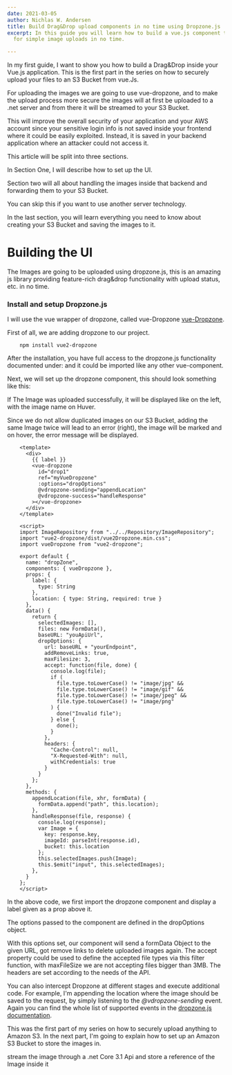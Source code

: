 ```yaml
---
date: 2021-03-05
author: Nichlas W. Andersen
title: Build Drag&Drop upload components in no time using Dropzone.js
excerpt: In this guide you will learn how to build a vue.js component that uses Drag&Drop
  for simple image uploads in no time.

---
```

In my first guide, I want to show you how to build a Drag&Drop inside your Vue.js application. This is the first part in the series on how to securely upload your files to an S3 Bucket from vue.Js.

For uploading the images we are going to use vue-dropzone, and to make the upload process more secure the images will at first be uploaded to a .net server and from there it will be streamed to your S3 Bucket.

This will improve the overall security of your application and your AWS account since your sensitive login info is not saved inside your frontend where it could be easily exploited. Instead, it is saved in your backend application where an attacker could not access it.

This article will be split into three sections.

In Section One, I will describe how to set up the UI.

Section two will all about handling the images inside that backend and forwarding them to your S3 Bucket.

You can skip this if you want to use another server technology.

In the last section, you will learn everything you need to know about creating your S3 Bucket and saving the images to it.

# Building the UI

The Images are going to be uploaded using dropzone.js, this is an amazing js library providing feature-rich drag&drop functionality with upload status, etc. in no time.

### Install and setup Dropzone.js

I will use the vue wrapper of dropzone, called vue-Dropzone [vue-Dropzone](https://rowanwins.github.io/vue-dropzone/docs/dist/#/installation "vue-dropzone").

First of all, we are adding dropzone to our project.

        npm install vue2-dropzone

After the installation, you have full access to the dropzone.js functionality documented under: and it could be imported like any other vue-component.

Next, we will set up the dropzone component, this should look something like this:

If The Image was uploaded successfully, it will be displayed like on the left, with the image name on Huver.

Since we do not allow duplicated images on our S3 Bucket, adding the same Image twice will lead to an error (right), the image will be marked and on hover, the error message will be displayed.

        <template>
          <div>
            {{ label }}
            <vue-dropzone
              id="drop1"
              ref="myVueDropzone"
              :options="dropOptions"
              @vdropzone-sending="appendLocation"
              @vdropzone-success="handleResponse"
            ></vue-dropzone>
          </div>
        </template>
        
        <script>
        import ImageRepository from "../../Repository/ImageRepository";
        import "vue2-dropzone/dist/vue2Dropzone.min.css";
        import vueDropzone from "vue2-dropzone";
        
        export default {
          name: "dropZone",
          components: { vueDropzone },
          props: {
            label: {
              type: String
            },
            location: { type: String, required: true }
          },
          data() {
            return {
              selectedImages: [],
              files: new FormData(),
              baseURL: "youApiUrl",
              dropOptions: {
                url: baseURL + "yourEndpoint",
                addRemoveLinks: true,
                maxFilesize: 3,
                accept: function(file, done) {
                  console.log(file);
                  if (
                    file.type.toLowerCase() != "image/jpg" &&
                    file.type.toLowerCase() != "image/gif" &&
                    file.type.toLowerCase() != "image/jpeg" &&
                    file.type.toLowerCase() != "image/png"
                  ) {
                    done("Invalid file");
                  } else {
                    done();
                  }
                },
                headers: {
                  "Cache-Control": null,
                  "X-Requested-With": null,
                  withCredentials: true
                }
              }
            };
          },
          methods: {
            appendLocation(file, xhr, formData) {
              formData.append("path", this.location);
            },
            handleResponse(file, response) {
              console.log(response);
              var Image = {
                key: response.key,
                imageId: parseInt(response.id),
                bucket: this.location
              };
              this.selectedImages.push(Image);
              this.$emit("input", this.selectedImages);
            },
          }
        };
        </script>

In the above code, we first import the dropzone component and display a label given as a prop above it.

The options passed to the component are defined in the dropOptions object.

With this options set, our component will send a formData Object to the given URL, got remove links to delete uploaded images again. The accept property could be used to define the accepted file types via this filter function, with maxFileSize we are not accepting files bigger than 3MB. The headers are set according to the needs of the API.

You can also intercept Dropzone at different stages and execute additional code. For example, I'm appending the location where the image should be saved to the request, by simply listening to the _@vdropzone-sending_ event. Again you can find the whole list of supported events in the  [dropzone.js documentation](https://www.dropzonejs.com/ "dropzone.js docs").

This was the first part of my series on how to securely upload anything to Amazon S3. In the next part, I'm going to explain how to set up an Amazon S3 Bucket to store the images in.

stream the image through a .net Core 3.1 Api and store a reference of the Image inside it
